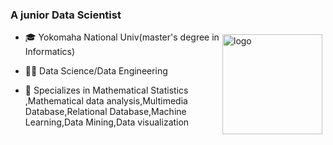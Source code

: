 ### A junior Data Scientist  

<img src="https://github-readme-stats.vercel.app/api?username=ske1996&show_icons=true" alt="logo" height="160" align="right" style="margin: 5px; margin-bottom: 20px;" />  

- 🎓 Yokomaha National Univ(master's degree in Informatics)  

- 🧑‍🔬 Data Science/Data Engineering  

- 🔭 Specializes in Mathematical Statistics ,Mathematical data analysis,Multimedia Database,Relational Database,Machine Learning,Data Mining,Data visualization
